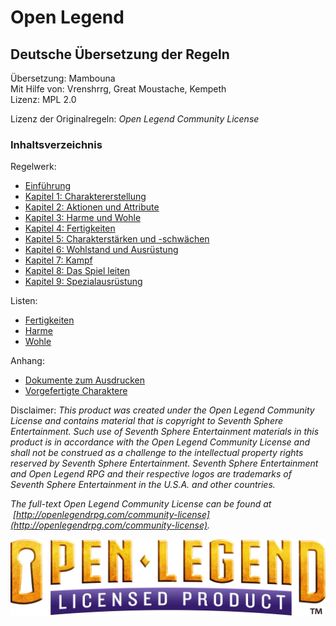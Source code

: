 # Open Legend
## Deutsche Übersetzung der Regeln

Übersetzung: Mambouna  
Mit Hilfe von: Vrenshrrg, Great Moustache, Kempeth  
Lizenz: MPL 2.0

Lizenz der Originalregeln: *Open Legend Community License*
### Inhaltsverzeichnis
Regelwerk:

- [Einführung](./Kapitel-0_Einfuehrung.md)
- [Kapitel 1: Charaktererstellung](Kapitel-1_Charaktererstellung.md)
- [Kapitel 2: Aktionen und Attribute](Kapitel-2_Aktionen-und-Attribute.md)
- [Kapitel 3: Harme und Wohle](./Kapitel-3_Harme-und-Wohle.md)
- [Kapitel 4: Fertigkeiten](./Kapitel-4_Fertigkeiten.md)
- [Kapitel 5: Charakterstärken und -schwächen](./Kapitel-5_Charakterstaerken-und-schwaechen.md)
- [Kapitel 6: Wohlstand und Ausrüstung](./Kapitel-6_Wohlstand-und-Ausruestung.md)
- [Kapitel 7: Kampf](./Kapitel-7_Kampf.md)
- [Kapitel 8: Das Spiel leiten](./Kapitel-8_Das-Spiel-leiten.md)
- [Kapitel 9: Spezialausrüstung](./Kapitel-9_Spezialausruestung.md)

Listen:

- [Fertigkeiten](./Listen/Fertigkeiten.md)
- [Harme](./Listen/Harme.md)
- [Wohle](./Listen/Wohle.md)

Anhang: 

- [Dokumente zum Ausdrucken](../Ausdrucken/README.md)
- [Vorgefertigte Charaktere](../Vorgefertigte-Charaktere/README.md)

Disclaimer: *This product was created under the Open Legend Community License and contains material that is copyright to Seventh Sphere Entertainment. Such use of Seventh Sphere Entertainment materials in this product is in accordance with the Open Legend Community License and shall not be construed as a challenge to the intellectual property rights reserved by Seventh Sphere Entertainment. Seventh Sphere Entertainment and Open Legend RPG and their respective logos are trademarks of Seventh Sphere Entertainment in the U.S.A. and other countries.*

*The full-text Open Legend Community License can be found at  [http://openlegendrpg.com/community-license](http://openlegendrpg.com/community-license).*

![](../open_legend_licensed_logo_gold.webp)
